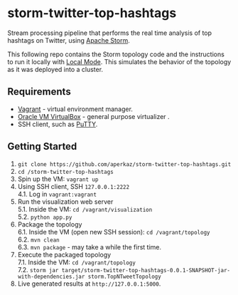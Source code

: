 # storm-twitter-top-hashtags

Stream processing pipeline that performs the real time analysis of top hashtags on Twitter, using [Apache Storm](http://storm.apache.org/).

This following repo contains the Storm topology code and the instructions to run it locally with [Local Mode](http://storm.apache.org/releases/0.10.0/Local-mode.html). This simulates the behavior of the topology as it was deployed into a cluster.

## Requirements

  * [Vagrant](https://www.vagrantup.com/) - virtual environment manager.
  * [Oracle VM VirtualBox](https://www.virtualbox.org/) - general purpose virtualizer .
  * SSH client, such as [PuTTY](http://www.putty.org/).

## Getting Started

  1. `git clone https://github.com/aperkaz/storm-twitter-top-hashtags.git`
  2. `cd /storm-twitter-top-hashtags`
  3. Spin up the VM: `vagrant up`
  4. Using SSH client, SSH `127.0.0.1:2222` <br/>
  4.1. Log in `vagrant:vagrant`
  5. Run the visualization web server <br/>
  5.1. Inside the VM: `cd /vagrant/visualization`<br/>
  5.2. `python app.py`
  6. Package the topology <br/>
  6.1. Inside the VM (open new SSH session): `cd /vagrant/topology` <br/>
  6.2. `mvn clean`<br/>
  6.3. `mvn package` - may take a while the first time.<br/>
  7. Execute the packaged topology <br/>
  7.1. Inside the VM: `cd /vagrant/topology` <br/>
  7.2. `storm jar target/storm-twitter-top-hashtags-0.0.1-SNAPSHOT-jar-with-dependencies.jar storm.TopNTweetTopology`
  8. Live generated results at `http://127.0.0.1:5000`.
